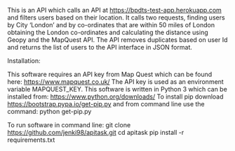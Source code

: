 This is an API which calls an API at https://bpdts-test-app.herokuapp.com and filters users based on their location. It calls two requests, finding users by City ‘London’ and by co-ordinates that are within 50 miles of London obtaining the London co-ordinates and calculating the distance using Geopy and the MapQuest API. The API removes duplicates based on user Id and returns the list of users to the API interface in JSON format.

Installation:

This software requires an API key from Map Quest which can be found here: https://www.mapquest.co.uk/ 
The API key is used as an environment variable MAPQUEST_KEY.
This software is written in Python 3 which can be installed from: https://www.python.org/downloads/
To install pip download https://bootstrap.pypa.io/get-pip.py and from command line use the command:
python get-pip.py

To run software in command line:
git clone https://github.com/jenki98/apitask.git
cd apitask
pip install -r requirements.txt 
